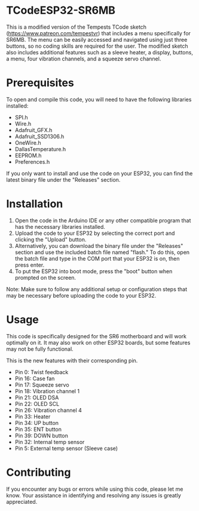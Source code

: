 # TCodeESP32-SR6MB
This is a modified version of the Tempests TCode sketch (https://www.patreon.com/tempestvr) that includes a menu specifically for SR6MB. The menu can be easily accessed and navigated using just three buttons, so no coding skills are required for the user. The modified sketch also includes additional features such as a sleeve heater, a display, buttons, a menu, four vibration channels, and a squeeze servo channel.

# Prerequisites
<p>To open and compile this code, you will need to have the following libraries installed:</p>

<ul>
  <li>SPI.h</li>
  <li>Wire.h</li>
  <li>Adafruit_GFX.h</li>
  <li>Adafruit_SSD1306.h</li>
  <li>OneWire.h</li>
  <li>DallasTemperature.h</li>
  <li>EEPROM.h</li>
  <li>Preferences.h</li>
</ul>

<p>If you only want to install and use the code on your ESP32, you can find the latest binary file under the "Releases" section.</p>

# Installation

<ol>
  <li>Open the code in the Arduino IDE or any other compatible program that has the necessary libraries installed.</li>
  <li>Upload the code to your ESP32 by selecting the correct port and clicking the "Upload" button.</li>
  <li>Alternatively, you can download the binary file under the "Releases" section and use the included batch file named "flash." To do this, open the batch file and type in the COM port that your ESP32 is on, then press enter.</li>
  <li>To put the ESP32 into boot mode, press the "boot" button when prompted on the screen.</li>
</ol>

<p>Note: Make sure to follow any additional setup or configuration steps that may be necessary before uploading the code to your ESP32.</p>

# Usage
This code is specifically designed for the SR6 motherboard and will work optimally on it. It may also work on other ESP32 boards, but some features may not be fully functional.

This is the new features with their corresponding pin.
<ul>
  <li>Pin 0: Twist feedback</li>
  <li>Pin 16: Case fan</li>
  <li>Pin 17: Squeeze servo</li>
  <li>Pin 18: Vibration channel 1</li>
  <li>Pin 21: OLED DSA</li>
  <li>Pin 22: OLED SCL</li>
  <li>Pin 26: Vibration channel 4</li>
  <li>Pin 33: Heater</li>
  <li>Pin 34: UP button</li>
  <li>Pin 35: ENT button</li>
  <li>Pin 39: DOWN button</li>
  <li>Pin 32: Internal temp sensor</li>
  <li>Pin 5: External temp sensor (Sleeve case)</li>
</ul>

# Contributing
If you encounter any bugs or errors while using this code, please let me know. Your assistance in identifying and resolving any issues is greatly appreciated.
